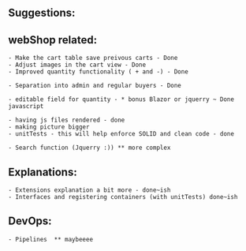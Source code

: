 ## Suggestions:
## webShop related:
	- Make the cart table save preivous carts - Done
	- Adjust images in the cart view - Done
	- Improved quantity functionality ( + and -) - Done

	- Separation into admin and regular buyers - Done

	- editable field for quantity - * bonus Blazor or jquerry ~ Done javascript
	
	- having js files rendered - done
	- making picture bigger 
	- unitTests - this will help enforce SOLID and clean code - done

	- Search function (Jquerry :)) ** more complex
	
## Explanations:
	- Extensions explanation a bit more - done~ish
	- Interfaces and registering containers (with unitTests) done~ish

## DevOps:
	- Pipelines  ** maybeeee
